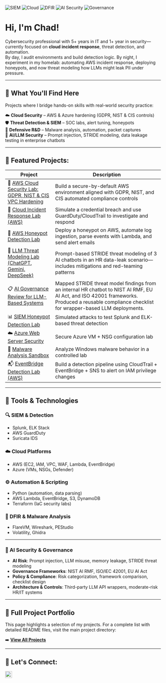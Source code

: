 ![SIEM](https://img.shields.io/badge/SIEM-Splunk/ELK-blue)
![Cloud](https://img.shields.io/badge/Cloud-AWS%20|%20Azure-orange)
![DFIR](https://img.shields.io/badge/DFIR-Malware%20Analysis-red)
![AI Security](https://img.shields.io/badge/AI%20Security-LLM%20Threat%20Modeling-purple)
![Governance](https://img.shields.io/badge/Governance-AI%20Compliance%20Mapping-lightgrey)


# Hi, I'm Chad!

Cybersecurity professional with 5+ years in IT and 1+ year in security—currently focused on **cloud incident response**, threat detection, and automation. <br/>
By day, I audit environments and build detection logic. By night, I experiment in my homelab: automating AWS incident response, deploying honeypots, and now threat modeling how LLMs might leak PII under pressure.

---

## 🧠 What You'll Find Here

Projects where I bridge hands-on skills with real-world security practice:

☁️ **Cloud Security** – AWS & Azure hardening (GDPR, NIST & CIS controls)  
🛡️ **Threat Detection & SIEM** – SOC labs, alert tuning, honeypots  
🔬 **Defensive R&D** – Malware analysis, automation, packet captures  
🧠 **AI/LLM Security** – Prompt injection, STRIDE modeling, data leakage testing in enterprise chatbots

---

## 🌟 Featured Projects:

| Project | Description |
|--------|-------------|
| 🔐 [AWS Cloud Security Lab: GDPR, NIST & CIS VPC Hardening](https://github.com/ChadVanHalen/Tech-Portfolio/tree/main/projects/AWS%20VPC%20Hardening%20NIST%20CIS%20Compliance) | Build a secure-by-default AWS environment aligned with GDPR, NIST, and CIS automated compliance controls |
| 🚨 [Cloud Incident Response Lab (AWS)](https://github.com/ChadVanHalen/Tech-Portfolio/tree/main/projects/Cloud%20Incident%20Response%20Lab) | Simulate a credential breach and use GuardDuty/CloudTrail to investigate and respond |
| 🐝 [AWS Honeypot Detection Lab](https://github.com/ChadVanHalen/Tech-Portfolio/tree/main/projects/AWS%20Honeypot%20Detection%20Lab) | Deploy a honeypot on AWS, automate log ingestion, parse events with Lambda, and send alert emails |
| 🤖 [LLM Threat Modeling Lab (ChatGPT, Gemini, DeepSeek)](https://github.com/ChadVanHalen/Tech-Portfolio/blob/main/projects/AI-LLM%20Threat%20Modeling/README.md) | Prompt-based STRIDE threat modeling of 3 AI chatbots in an HR data-leak scenario—includes mitigations and red-teaming patterns |
| 📋 [AI Governance Review for LLM-Based Systems](https://github.com/ChadVanHalen/Tech-Portfolio/tree/main/projects/AI-LLM%20Governance%20Review) | Mapped STRIDE threat model findings from an internal HR chatbot to NIST AI RMF, EU AI Act, and ISO 42001 frameworks. Produced a reusable compliance checklist for wrapper-based LLM deployments. |
| 📊 [SIEM Honeypot Detection Lab](https://github.com/ChadVanHalen/Tech-Portfolio/tree/main/projects/SIEM%20Honeypot%20Lab) | Simulated attacks to test Splunk and ELK-based threat detection |
| ☁️ [Azure Web Server Security](https://github.com/ChadVanHalen/Tech-Portfolio/tree/main/projects/Azure%20Creating%20A%20Virtual%20Machine%20and%20Web%20Server) | Secure Azure VM + NSG configuration lab |
| 🧬 [Malware Analysis Sandbox](https://github.com/ChadVanHalen/Tech-Portfolio/tree/main/projects/Malware%20Analysis%20Lab) | Analyze Windows malware behavior in a controlled lab |
| 📬 [EventBridge Detection Lab (AWS)](https://github.com/ChadVanHalen/Tech-Portfolio/tree/main/projects/CloudTrail%20EventBridge%20IAM%20Detection%20Lab) | Build a detection pipeline using CloudTrail + EventBridge + SNS to alert on IAM privilege changes |

---

## 🧪 Tools & Technologies

### 🔍 SIEM & Detection
- Splunk, ELK Stack
- AWS GuardDuty
- Suricata IDS

### ☁️ Cloud Platforms
- AWS (EC2, IAM, VPC, WAF, Lambda, EventBridge)
- Azure (VMs, NSGs, Defender)

### ⚙️ Automation & Scripting
- Python (automation, data parsing)
- AWS Lambda, EventBridge, S3, DynamoDB
- Terraform (IaC security labs)

### 🧬 DFIR & Malware Analysis
- FlareVM, Wireshark, PEStudio
- Volatility, Ghidra

---

### 🧠 AI Security & Governance
- **AI Risk**: Prompt injection, LLM misuse, memory leakage, STRIDE threat modeling
- **Governance Frameworks**: NIST AI RMF, ISO/IEC 42001, EU AI Act
- **Policy & Compliance**: Risk categorization, framework comparison, checklist design
- **Architecture & Controls**: Third-party LLM API wrappers, moderate-risk HR/IT systems

---

## 📂 Full Project Portfolio

This page highlights a selection of my projects. For a complete list with detailed README files, visit the main project directory:

➡️ **[View All Projects](https://github.com/ChadVanHalen/Tech-Portfolio/tree/main/projects#readme)**

---

## 🤳 Let's Connect:

[<img align="left" alt="JoshMadakor | LinkedIn" width="22px" src="https://cdn.jsdelivr.net/npm/simple-icons@v3/icons/linkedin.svg" />][linkedin]

[linkedin]: https://www.linkedin.com/in/chadwick-van-oostendorp-642b8b47/


